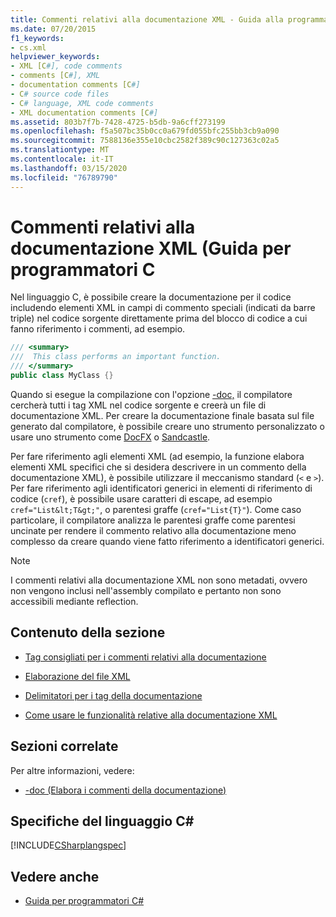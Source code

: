 ```yaml
---
title: Commenti relativi alla documentazione XML - Guida alla programmazione in C
ms.date: 07/20/2015
f1_keywords:
- cs.xml
helpviewer_keywords:
- XML [C#], code comments
- comments [C#], XML
- documentation comments [C#]
- C# source code files
- C# language, XML code comments
- XML documentation comments [C#]
ms.assetid: 803b7f7b-7428-4725-b5db-9a6cff273199
ms.openlocfilehash: f5a507bc35b0cc0a679fd055bfc255bb3cb9a090
ms.sourcegitcommit: 7588136e355e10cbc2582f389c90c127363c02a5
ms.translationtype: MT
ms.contentlocale: it-IT
ms.lasthandoff: 03/15/2020
ms.locfileid: "76789790"
---
```

# <a name="xml-documentation-comments-c-programming-guide"></a>Commenti relativi alla documentazione XML (Guida per programmatori C

Nel linguaggio C, è possibile creare la documentazione per il codice includendo elementi XML in campi di commento speciali (indicati da barre triple) nel codice sorgente direttamente prima del blocco di codice a cui fanno riferimento i commenti, ad esempio.

```csharp
/// <summary>
///  This class performs an important function.
/// </summary>
public class MyClass {}
```

Quando si esegue la compilazione con l'opzione [-doc,](../../language-reference/compiler-options/doc-compiler-option.md) il compilatore cercherà tutti i tag XML nel codice sorgente e creerà un file di documentazione XML. Per creare la documentazione finale basata sul file generato dal compilatore, è possibile creare uno strumento personalizzato o usare uno strumento come [DocFX](https://dotnet.github.io/docfx/) o [Sandcastle](https://github.com/EWSoftware/SHFB).

Per fare riferimento agli elementi XML (ad esempio, la funzione elabora elementi XML specifici che si desidera descrivere in un commento della documentazione XML), è possibile utilizzare il meccanismo standard (`<` e `>`).  Per fare riferimento agli identificatori generici in elementi di riferimento di codice (`cref`), è possibile usare caratteri di escape, ad esempio `cref="List&lt;T&gt;"`, o parentesi graffe (`cref="List{T}"`).  Come caso particolare, il compilatore analizza le parentesi graffe come parentesi uncinate per rendere il commento relativo alla documentazione meno complesso da creare quando viene fatto riferimento a identificatori generici.

> [!NOTE]
> I commenti relativi alla documentazione XML non sono metadati, ovvero non vengono inclusi nell'assembly compilato e pertanto non sono accessibili mediante reflection.

## <a name="in-this-section"></a>Contenuto della sezione

- [Tag consigliati per i commenti relativi alla documentazione](./recommended-tags-for-documentation-comments.md)

- [Elaborazione del file XML](./processing-the-xml-file.md)

- [Delimitatori per i tag della documentazione](./delimiters-for-documentation-tags.md)

- [Come usare le funzionalità relative alla documentazione XML](./how-to-use-the-xml-documentation-features.md)

## <a name="related-sections"></a>Sezioni correlate

Per altre informazioni, vedere:

- [-doc (Elabora i commenti della documentazione)](../../language-reference/compiler-options/doc-compiler-option.md)

## <a name="c-language-specification"></a>Specifiche del linguaggio C#

[!INCLUDE[CSharplangspec](~/includes/csharplangspec-md.md)]

## <a name="see-also"></a>Vedere anche

- [Guida per programmatori C#](../index.md)
